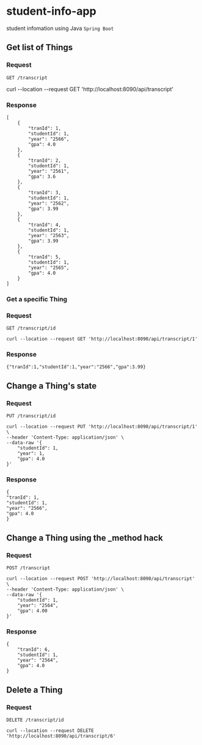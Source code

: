 # student-info-app
student infomation using Java `Spring Boot`

## Get list of Things

### Request

`GET /transcript`

curl --location --request GET 'http://localhost:8090/api/transcript'

### Response

    [
        {
            "tranId": 1,
            "studentId": 1,
            "year": "2566",
            "gpa": 4.0
        },
        {
            "tranId": 2,
            "studentId": 1,
            "year": "2561",
            "gpa": 3.6
        },
        {
            "tranId": 3,
            "studentId": 1,
            "year": "2562",
            "gpa": 3.99
        },
        {
            "tranId": 4,
            "studentId": 1,
            "year": "2563",
            "gpa": 3.99
        },
        {
            "tranId": 5,
            "studentId": 1,
            "year": "2565",
            "gpa": 4.0
        }
    ]
### Get a specific Thing

### Request

`GET /transcript/id`

    curl --location --request GET 'http://localhost:8090/api/transcript/1'

### Response

    {"tranId":1,"studentId":1,"year":"2566","gpa":3.99}

## Change a Thing's state

### Request

`PUT /transcript/id`

    curl --location --request PUT 'http://localhost:8090/api/transcript/1' \
    --header 'Content-Type: application/json' \
    --data-raw '{
        "studentId": 1,
        "year": 1,
        "gpa": 4.0
    }'

### Response

    {
    "tranId": 1,
    "studentId": 1,
    "year": "2566",
    "gpa": 4.0
    }

## Change a Thing using the _method hack

### Request

`POST /transcript`

    curl --location --request POST 'http://localhost:8090/api/transcript' \
    --header 'Content-Type: application/json' \
    --data-raw '{
        "studentId": 1,
        "year": "2564",
        "gpa": 4.00
    }'

### Response

    {
        "tranId": 6,
        "studentId": 1,
        "year": "2564",
        "gpa": 4.0
    }

## Delete a Thing

### Request

`DELETE /transcript/id`

    curl --location --request DELETE 'http://localhost:8090/api/transcript/6'